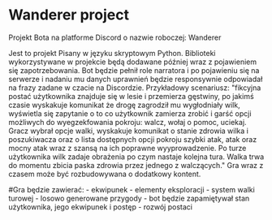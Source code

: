 # Wanderer project
 
Projekt Bota na platforme Discord o nazwie roboczej: Wanderer

Jest to projekt Pisany w języku skryptowym Python.
Biblioteki wykorzystywane w projekcie będą dodawane później wraz z pojawieniem się zapotrzebowania.
Bot będzie pełnił role narratora i po pojawieniu się na serwerze i nadaniu mu danych uprawnień będzie responsywnie odpowiadał na frazy zadane w czacie na Discordzie.
Przykładowy scenariusz: "fikcyjna postać użytkownika znajduje się w lesie i przemierza gęstwiny, po jakimś czasie wyskakuje komunikat że drogę zagrodził mu wygłodniały wilk,
wyświetla się zapytanie o to co użytkownik zamierza zrobić i garść opcji możliwych do wyegzekfowania pokroju: walcz, wołaj o pomoc, uciekaj. Gracz wybrał opcje walki,
wyskakuje komunikat o stanie zdrowia wilka i poszukiwacza oraz o lista dostępnych opcji pokroju szybki atak, atak oraz mocny atak wraz z szansą na ich poprawne wyyprowadzenie.
Po turze użytkownika wilk zadaje obrażenia po czym nastaje kolejna tura. Walka trwa do momentu zbicia paska zdrowia przez jednego z walczących."
Gra wraz z czasem może być rozbudowywana o dodatkowy kontent.

#Gra będzie zawierać:
	- ekwipunek
	- elementy eksploracji
	- system walki turowej
	- losowo generowane przygody
	- bot będzie zapamiętywał stan użytkownika, jego ekwipunek i postęp
	- rozwój postaci
